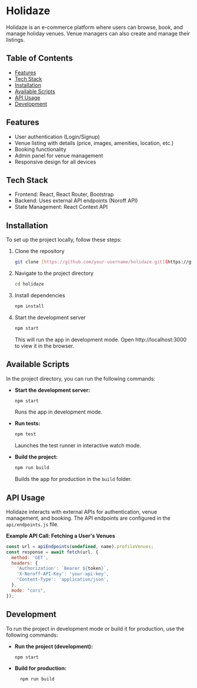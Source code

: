# Holidaze

Holidaze is an e-commerce platform where users can browse, book, and manage holiday venues. Venue managers can also create and manage their listings.

## Table of Contents

*   [Features](#features)
*   [Tech Stack](#tech-stack)
*   [Installation](#installation)
*   [Available Scripts](#available-scripts)
*   [API Usage](#api-usage)
*   [Development](#development)

## Features

*   User authentication (Login/Signup)
*   Venue listing with details (price, images, amenities, location, etc.)
*   Booking functionality
*   Admin panel for venue management
*   Responsive design for all devices

## Tech Stack

*   Frontend: React, React Router, Bootstrap
*   Backend: Uses external API endpoints (Noroff API)
*   State Management: React Context API

## Installation

To set up the project locally, follow these steps:

1.  Clone the repository
    ```bash
    git clone [https://github.com/your-username/holidaze.git](https://github.com/your-username/holidaze.git)
    ```

2.  Navigate to the project directory
    ```bash
    cd holidaze
    ```

3.  Install dependencies
    ```bash
    npm install
    ```

4.  Start the development server
    ```bash
    npm start
    ```
    This will run the app in development mode. Open http://localhost:3000 to view it in the browser.

## Available Scripts

In the project directory, you can run the following commands:

*   **Start the development server:**
    ```bash
    npm start
    ```
    Runs the app in development mode.

*   **Run tests:**
    ```bash
    npm test
    ```
    Launches the test runner in interactive watch mode.

*   **Build the project:**
    ```bash
    npm run build
    ```
    Builds the app for production in the `build` folder.

## API Usage

Holidaze interacts with external APIs for authentication, venue management, and booking.  The API endpoints are configured in the `api/endpoints.js` file.

**Example API Call: Fetching a User's Venues**

```javascript
const url = apiEndpoints(undefined, name).profileVenues;
const response = await fetch(url, {
  method: 'GET',
  headers: {
    'Authorization': `Bearer ${token}`,
    'X-Noroff-API-Key': 'your-api-key',
    'Content-Type': 'application/json',
  },
  mode: "cors",
});
````
## Development

To run the project in development mode or build it for production, use the following commands:
* **Run the project (development):**
     ```bash
    npm start
    ```
* **Build for production:**
   ```bash
     npm run build
    ```
